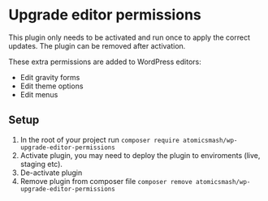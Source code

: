 # Upgrade editor permissions

This plugin only needs to be activated and run once to apply the correct updates. The plugin can be removed after activation.

These extra permissions are added to WordPress editors:

- Edit gravity forms
- Edit theme options
- Edit menus

## Setup

1. In the root of your project run `composer require atomicsmash/wp-upgrade-editor-permissions`
2. Activate plugin, you may need to deploy the plugin to enviroments (live, staging etc).
3. De-activate plugin
4. Remove plugin from composer file `composer remove atomicsmash/wp-upgrade-editor-permissions`
